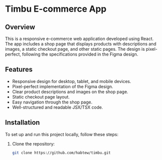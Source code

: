 # Timbu E-commerce App

## Overview

This is a responsive e-commerce web application developed using React. The app includes a shop page that displays products with descriptions and images, a static checkout page, and other static pages. The design is pixel-perfect, following the specifications provided in the Figma design.

## Features

- Responsive design for desktop, tablet, and mobile devices.
- Pixel-perfect implementation of the Figma design.
- Clear product descriptions and images on the shop page.
- Static checkout page layout.
- Easy navigation through the shop page.
- Well-structured and readable JSX/TSX code.

## Installation

To set up and run this project locally, follow these steps:

1. Clone the repository:
   ```bash
   git clone https://github.com/habtew/timbu.git
